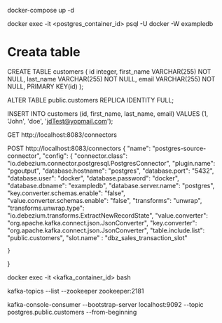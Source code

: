 docker-compose up -d

docker exec -it <postgres_container_id> psql -U docker -W exampledb


# Creata table

CREATE TABLE customers (
  id integer,
  first_name VARCHAR(255) NOT NULL,
  last_name VARCHAR(255) NOT NULL,
  email VARCHAR(255) NOT NULL,
  PRIMARY KEY(id)
);

ALTER TABLE public.customers REPLICA IDENTITY FULL;

INSERT INTO customers (id, first_name, last_name, email) VALUES (1, 'John', 'doe', 'jdTest@yopmail.com');


GET http://localhost:8083/connectors

POST http://localhost:8083/connectors
{
    "name": "postgres-source-connector",
    "config": {
        "connector.class": "io.debezium.connector.postgresql.PostgresConnector",
        "plugin.name": "pgoutput",
        "database.hostname": "postgres",
        "database.port": "5432",
        "database.user": "docker",
        "database.password": "docker",
        "database.dbname": "exampledb",
        "database.server.name": "postgres",
        "key.converter.schemas.enable": "false",
        "value.converter.schemas.enable": "false",
        "transforms": "unwrap",
        "transforms.unwrap.type": "io.debezium.transforms.ExtractNewRecordState",
        "value.converter": "org.apache.kafka.connect.json.JsonConverter",
        "key.converter": "org.apache.kafka.connect.json.JsonConverter",
        "table.include.list": "public.customers",
        "slot.name" : "dbz_sales_transaction_slot"

    }
}



docker exec -it <kafka_container_id>  bash

kafka-topics --list --zookeeper zookeeper:2181

kafka-console-consumer --bootstrap-server localhost:9092 --topic postgres.public.customers --from-beginning